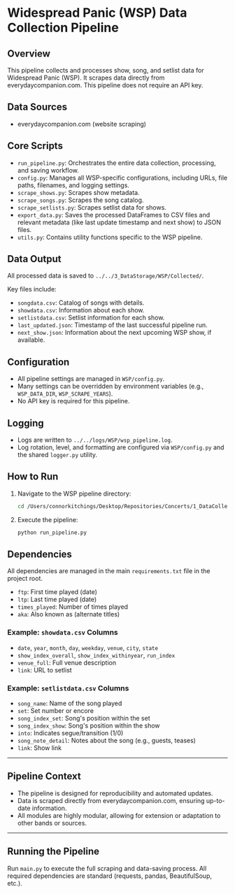 # Widespread Panic (WSP) Data Collection Pipeline

## Overview

This pipeline collects and processes show, song, and setlist data for Widespread Panic (WSP). It scrapes data directly from everydaycompanion.com. This pipeline does not require an API key.

## Data Sources

- everydaycompanion.com (website scraping)

## Core Scripts

- `run_pipeline.py`: Orchestrates the entire data collection, processing, and saving workflow.
- `config.py`: Manages all WSP-specific configurations, including URLs, file paths, filenames, and logging settings.
- `scrape_shows.py`: Scrapes show metadata.
- `scrape_songs.py`: Scrapes the song catalog.
- `scrape_setlists.py`: Scrapes setlist data for shows.
- `export_data.py`: Saves the processed DataFrames to CSV files and relevant metadata (like last update timestamp and next show) to JSON files.
- `utils.py`: Contains utility functions specific to the WSP pipeline.

## Data Output

All processed data is saved to `../../3_DataStorage/WSP/Collected/`.

Key files include:

- `songdata.csv`: Catalog of songs with details.
- `showdata.csv`: Information about each show.
- `setlistdata.csv`: Setlist information for each show.
- `last_updated.json`: Timestamp of the last successful pipeline run.
- `next_show.json`: Information about the next upcoming WSP show, if available.

## Configuration

- All pipeline settings are managed in `WSP/config.py`.
- Many settings can be overridden by environment variables (e.g., `WSP_DATA_DIR`, `WSP_SCRAPE_YEARS`).
- No API key is required for this pipeline.

## Logging

- Logs are written to `../../logs/WSP/wsp_pipeline.log`.
- Log rotation, level, and formatting are configured via `WSP/config.py` and the shared `logger.py` utility.

## How to Run

1. Navigate to the WSP pipeline directory:

   ```bash
   cd /Users/connorkitchings/Desktop/Repositories/Concerts/1_DataCollection/WSP/
   ```

2. Execute the pipeline:

   ```bash
   python run_pipeline.py
   ```

## Dependencies

All dependencies are managed in the main `requirements.txt` file in the project root.
- `ftp`: First time played (date)
- `ltp`: Last time played (date)
- `times_played`: Number of times played
- `aka`: Also known as (alternate titles)

### Example: `showdata.csv` Columns

- `date`, `year`, `month`, `day`, `weekday`, `venue`, `city`, `state`
- `show_index_overall`, `show_index_withinyear`, `run_index`
- `venue_full`: Full venue description
- `link`: URL to setlist

### Example: `setlistdata.csv` Columns

- `song_name`: Name of the song played
- `set`: Set number or encore
- `song_index_set`: Song's position within the set
- `song_index_show`: Song's position within the show
- `into`: Indicates segue/transition (1/0)
- `song_note_detail`: Notes about the song (e.g., guests, teases)
- `link`: Show link

---

## Pipeline Context

- The pipeline is designed for reproducibility and automated updates.
- Data is scraped directly from everydaycompanion.com, ensuring up-to-date information.
- All modules are highly modular, allowing for extension or adaptation to other bands or sources.

---

## Running the Pipeline

Run `main.py` to execute the full scraping and data-saving process. All required dependencies are standard (requests, pandas, BeautifulSoup, etc.).
